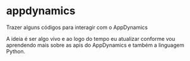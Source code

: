 # appdynamics
Trazer alguns códigos para interagir com o AppDynamics

A ideia é ser algo vivo e ao logo do tempo eu atualizar conforme vou aprendendo mais sobre as apis do AppDynamics e também a linguagem Python.
